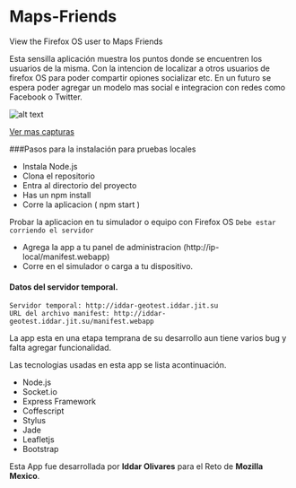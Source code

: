 Maps-Friends
============

View the Firefox OS user to Maps Friends

Esta sensilla aplicación muestra los puntos donde se encuentren los usuarios de la misma. Con la intencion de localizar a otros usuarios de firefox OS para poder compartir opiones socializar etc. En un futuro se espera poder agregar un modelo mas social e integracion con redes como Facebook o Twitter.

![alt text](http://iddar-geotest.iddar.jit.su/images/screen.png?v=2 "Scrennshot de la aplicacion Maps-Friends")

[Ver mas capturas](https://github.com/iddar/Maps-Friends/tree/master/public/images/caps)

###Pasos para la instalación para pruebas locales

- Instala Node.js
- Clona el repositorio
- Entra al directorio del proyecto
- Has un npm install
- Corre la aplicacion ( npm start )

Probar la aplicacion en tu simulador o equipo con Firefox OS
`Debe estar corriendo el servidor`
- Agrega la app a tu panel de administracion (http://ip-local/manifest.webapp)
- Corre en el simulador o carga a tu dispositivo.

#### Datos del servidor temporal.

	Servidor temporal: http://iddar-geotest.iddar.jit.su
	URL del archivo manifest: http://iddar-geotest.iddar.jit.su/manifest.webapp


La app esta en una etapa temprana de su desarrollo aun tiene varios bug y falta agregar funcionalidad. 

Las tecnologias usadas en esta app se lista acontinuación.

- Node.js
- Socket.io
- Express Framework
- Coffescript
- Stylus
- Jade
- Leafletjs
- Bootstrap

Esta App fue desarrollada por **Iddar Olivares** para el Reto de **Mozilla Mexico**.